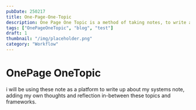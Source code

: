 ```yaml
---
pubDate: 250217
title: One-Page-One-Topic
description: One Page One Topic is a method of taking notes, to write about a topic or a system in a single page.
tags: ["OnePageOneTopic", "blog", "test"]
draft: 1
thumbnail: "/img/placeholder.png"
category: "Workflow"
---
```



# OnePage OneTopic

i will be using these note as a platform to write up about my systems note, adding my own thoughts and reflection in-between these topics and frameworks.
